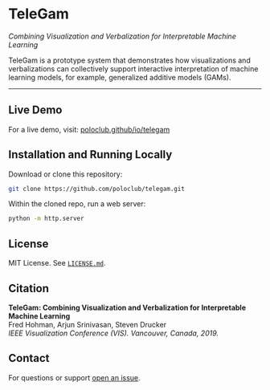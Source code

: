 # TeleGam
*Combining Visualization and Verbalization for Interpretable Machine Learning*

TeleGam is a prototype system that demonstrates how visualizations and verbalizations can collectively support interactive interpretation of machine learning models, for example, generalized additive models (GAMs).


<!-- [![TeleGam preview YouTube video](thumbnail.png)]() -->

***

## Live Demo

For a live demo, visit: [poloclub.github/io/telegam][demo]


## Installation and Running Locally

Download or clone this repository:

```bash
git clone https://github.com/poloclub/telegam.git
```

Within the cloned repo, run a web server:

```bash
python -m http.server 
```


## License

MIT License. See [`LICENSE.md`](LICENSE.md).


## Citation

**TeleGam: Combining Visualization and Verbalization for Interpretable Machine Learning**  
Fred Hohman, Arjun Srinivasan, Steven Drucker  
*IEEE Visualization Conference (VIS). Vancouver, Canada, 2019.*


## Contact

For questions or support [open an issue][issues].

[npm]: https://www.npmjs.com
[issues]: https://github.com/poloclub/telegam/issues
[demo]: https://poloclub.github.io/telegam/
